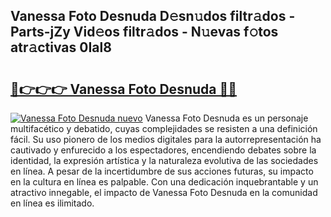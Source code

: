 ## Vanessa Foto Desnuda D𝚎sn𝚞dos filtr𝚊dos - Parts-jZy Vid𝚎os filtr𝚊dos - N𝚞evas f𝚘tos atr𝚊ctivas 0Ial8

# <h2><a href="http://mb2b8x.tromn.icu/?c=Vanessa+Foto+Desnuda">🔗👉👉👉 Vanessa Foto Desnuda 🔗🔗</a></h2>

[![Vanessa Foto Desnuda nuevo](https://i.imgur.com/pEAQMta.gif)](http://mb2b8x.tromn.icu/?c=Vanessa+Foto+Desnuda)
Vanessa Foto Desnuda es un personaje multifacético y debatido, cuyas complejidades se resisten a una definición fácil.  Su uso pionero de los medios digitales para la autorrepresentación ha cautivado y enfurecido a los espectadores, encendiendo debates sobre la identidad, la expresión artística y la naturaleza evolutiva de las sociedades en línea. A pesar de la incertidumbre de sus acciones futuras, su impacto en la cultura en línea es palpable. Con una dedicación inquebrantable y un atractivo innegable, el impacto de Vanessa Foto Desnuda en la comunidad en línea es ilimitado.
